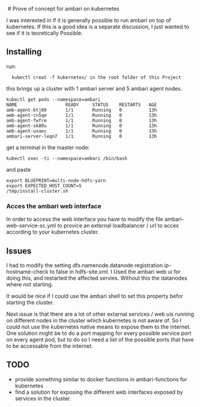  # Prove of concept for ambari on kubernetes

I was interested in if it is generally possible to run ambari on top of kubernetes.
If this is a good idea  is a separate discussion, I just wanted to see if it is
teoretically Possible.

## Installing

run:
```
  kubectl creat -f kubernetes/ in the root folder of this Project
```

this brings up a cluster with 1 ambari server and 5 ambari agent nodes.

```
kubectl get pods --namespace=ambari
NAME                  READY     STATUS    RESTARTS   AGE
amb-agent-btj80       1/1       Running   0          13h
amb-agent-cn5qe       1/1       Running   0          13h
amb-agent-fwfre       1/1       Running   0          13h
amb-agent-sk80u       1/1       Running   0          13h
amb-agent-uxaec       1/1       Running   0          13h
ambari-server-leqn7   1/1       Running   0          13h
```

get a terminal in the master node:

```
kubectl exec -ti --namespace=ambari /bin/bash
```

and paste

```
export BLUEPRINT=multi-node-hdfs-yarn
export EXPECTED_HOST_COUNT=5
/tmp/install-cluster.sh
```

### Acces the ambari web interface

In order to access the web interface you have to modify the file ambari-web-service-sc.yml
to provice an external loadbalancer / url to acces according to your kubernetes cluster.


## Issues

I had to modify the setting dfs.namenode.datanode.registration.ip-hostname-check to false in hdfs-site.xml.
I Used the ambari web ui for doing this, and restarted the affected servies.
Without this the datanodes where not starting.

It would be nice if I could use the ambari shell to set this property befor starting the cluster.

Next issue is that there are a lot of other extarnal services / web uis running
on different nodes in the cluster which kubernetes is not aware of. So I could
not use the kubernetes native means to expose them to the internet. One solution
might be to do a port mapping for every possible service port on every agent pod,
but to do so I need a list of the possible ports that have to be accessable from
the internet.

## TODO

* provide something similar to docker functions in ambari-functions for kubernetes
* find a solution for exposing the different web interfaces exposed by services in the cluster.
